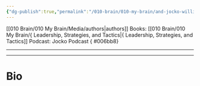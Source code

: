 ```yaml
---
{"dg-publish":true,"permalink":"/010-brain/010-my-brain/and-jocko-willink/","created":"2021-08-01T12:43:29.000-04:00","updated":"2025-03-09T22:20:13.408-04:00"}
---
```


[[010 Brain/010 My Brain/Media/authors\|authors]]
Books: [[010 Brain/010 My Brain/{ Leadership, Strategies, and Tactics\|{ Leadership, Strategies, and Tactics]]
Podcast: Jocko Podcast
{ #006bb8}


---

---

# Bio